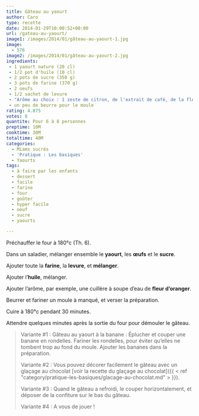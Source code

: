 ```yaml
---
title: Gâteau au yaourt
author: Caro
type: recette
date: 2014-01-29T10:00:52+00:00
url: /gateau-au-yaourt/
image1: /images/2014/01/gâteau-au-yaourt-1.jpg
image:
  - 576
image2: /images/2014/01/gâteau-au-yaourt-2.jpg
ingredients:
 - 1 yaourt nature (20 cl)
 - 1/2 pot d'huile (10 cl)
 - 2 pots de sucre (350 g)
 - 3 pots de farine (370 g)
 - 2 oeufs
 - 1/2 sachet de levure
 - "Arôme au choix : 1 zeste de citron, de l'extrait de café, de la fleur d'oranger, un sachet de sucre vanillé, etc..."
 - un peu de beurre pour le moule
rating: 4.875
votes: 8
quantite: Pour 6 à 8 personnes
preptime: 10M
cooktime: 30M
totaltime: 40M
categories:
  - Miams sucrés
  - 'Pratique : Les basiques'
  - Yaourts
tags:
  - à faire par les enfants
  - dessert
  - facile
  - farine
  - four
  - goûter
  - hyper facile
  - oeuf
  - sucre
  - yaourts

---
```

Préchauffer le four à 180°c (Th. 6).

Dans un saladier, mélanger ensemble le **yaourt**, les **œufs** et le **sucre**.

Ajouter toute la **farine**, la **levure**, et **mélanger**.

Ajouter l&rsquo;**huile**, mélanger.

Ajouter l&rsquo;arôme, par exemple, une cuillère à soupe d&rsquo;eau de **fleur d&rsquo;oranger**.

Beurrer et fariner un moule à manqué, et verser la préparation.

Cuire à 180°c pendant 30 minutes.

Attendre quelques minutes après la sortie du four pour démouler le gâteau.

> Variante #1 : Gâteau au yaourt à la banane : Éplucher et couper une banane en rondelles. Fariner les rondelles, pour éviter qu&rsquo;elles ne tombent trop au fond du moule. Ajouter les bananes dans la préparation.
>
> Variante #2 : Vous pouvez décorer facilement le gâteau avec un glaçage au chocolat [voir la recette du glaçage au chocolat]({{ < ref "category/pratique-les-basiques/glacage-au-chocolat.md" > }}).
>
> Variante #3 : Quand le gâteau a refroidi, le couper horizontalement, et déposer de la confiture sur le bas du gâteau.
>
> Variante #4 : A vous de jouer !
